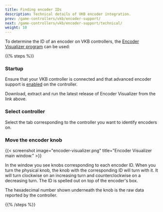 ```yaml
---
title: Finding encoder IDs
description: Technical details of VKB encoder integration.
prev: /game-controllers/vkb/encoder-support/
next: /game-controllers/vkb/encoder-support/technical/
weight: 10
---
```

To determine the ID of an encoder on VKB controllers, the [Encoder Visualizer program](https://github.com/cbrauers/EncoderVisualizer/releases/latest) can be used:

{{% steps %}}

### Startup

Ensure that your VKB controller is connected and that advanced encoder support is [enabled](/game-controllers/vkb/encoder-support) on the controller.

Download, extract and run the latest release of Encoder Visualizer from the link above.

### Select controller

Select the tab corresponding to the controller you want to identify encoders on.

### Move the encoder knob

{{< screenshot image="encoder-visualizer.png" title="Encoder Visualizer main window." >}}

In the window you see knobs corresponding to each encoder ID. When you turn the physical knob, the knob with the corresponding ID will turn with it. It will turn clockwise on an increasing turn and counterclockwise on a decreasing turn. The ID is spelled out on top of the encoder's box.

The hexadecimal number shown underneath the knob is the raw data reported by the controller.

{{% /steps %}}
